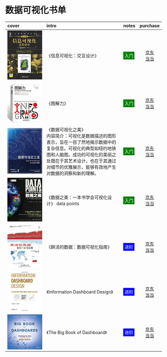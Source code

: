 # 数据可视化书单

|cover|intro|notes|purchase|
|:--|:--|:--|:--:|
|![cover](/assets/imgs/s7037304.jpg)|《信息可视化：交互设计》|<span style="background:green;color:white;padding:4px;">入门</span>|[京东](https://search.jd.com/Search?keyword=信息可视化：交互设计&enc=utf-8)<br />[当当](http://search.dangdang.com/?key=信息可视化：交互设计) |
|![cover](/assets/imgs/s27529291.jpg)|《图解力》|<span style="background:green;color:white;padding:4px;">入门</span>|[京东](https://search.jd.com/Search?keyword=图解力&enc=utf-8)<br />[当当](http://search.dangdang.com/?key=图解力) |
|![cover](/assets/imgs/s6509546.jpg)| 《数据可视化之美》<br /> 内容简介：可视化是数据描述的图形表示，旨在一目了然地揭示数据中的复杂信息。可视化的典型如纽约地铁图和人脑图。成功的可视化的美丽之处既在于其艺术设计，也在于其通过对细节的优雅展示，能够有效地产生对数据的洞察和新的理解。| <span style="background:green;color:white;padding:4px;">入门</span> |[京东](https://search.jd.com/Search?keyword=数据可视化之美&enc=utf-8)<br />[当当](http://search.dangdang.com/?key=数据可视化之美) |
|![cover](/assets/imgs/s27280759.jpg)|《数据之美：一本书学会可视化设计》  data points| <span style="background:green;color:white;padding:4px;">入门</span> |[京东](https://search.jd.com/Search?keyword=数据之美&enc=utf-8)<br />[当当](http://search.dangdang.com/?key=数据之美) |
|![cover](/assets/imgs/s27254568.jpg)|《鲜活的数据：数据可视化指南》| <span style="background:blue;color:white;padding:4px;">进阶</span> |[京东](https://search.jd.com/Search?keyword=鲜活的数据：数据可视化指南&enc=utf-8)<br />[当当](http://search.dangdang.com/?key=鲜活的数据：数据可视化指南) |
|![cover](/assets/imgs/s27281645.jpg)|《Information Dashboard Design》|<span style="background:blue;color:white;padding:4px;">进阶</span>|[京东](https://search.jd.com/Search?keyword=information%20dashboard%20design&enc=utf-8)<br />[当当](http://search.dangdang.com/?key=information%20dashboard%20design) |
|![cover](/assets/imgs/510bDkuZFvL._SX260_.jpg)|《The Big Book of Dashboard》|<span style="background:blue;color:white;padding:4px;">进阶</span>|[京东](https://search.jd.com/Search?keyword=the%20big%20book%20of%20dashboard&enc=utf-8)<br />[当当](http://search.dangdang.com/?key=the%20big%20book%20of%20dashboard) |